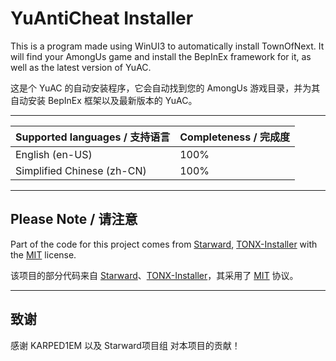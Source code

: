 # YuAntiCheat Installer

This is a program made using WinUI3 to automatically install TownOfNext. It will find your AmongUs game and install the BepInEx framework for it, as well as the latest version of YuAC.

这是个 YuAC 的自动安装程序，它会自动找到您的 AmongUs 游戏目录，并为其自动安装 BepInEx 框架以及最新版本的 YuAC。

---

| Supported languages / 支持语言 | Completeness / 完成度 |
| ------------------------------ | --------------------- |
| English (en-US)                | 100%                  |
| Simplified Chinese (zh-CN)     | 100%                  |

---

## Please Note / 请注意

Part of the code for this project comes from [Starward](https://github.com/Scighost/Starward), [TONX-Installer](https://github.com/KARPED1EM/TONX-Installer) with the [MIT](https://github.com/Scighost/Starward/blob/main/LICENSE) license.

该项目的部分代码来自  [Starward](https://github.com/Scighost/Starward)、[TONX-Installer](https://github.com/KARPED1EM/TONX-Installer)，其采用了 [MIT](https://github.com/Scighost/Starward/blob/main/LICENSE) 协议。

---

## 致谢

感谢 KARPED1EM 以及 Starward项目组 对本项目的贡献！